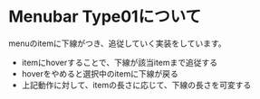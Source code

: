 # Menubar Type01について
menuのitemに下線がつき、追従していく実装をしています。

* itemにhoverすることで、下線が該当itemまで追従する
* hoverをやめると選択中のitemに下線が戻る
* 上記動作に対して、itemの長さに応じて、下線の長さを可変する